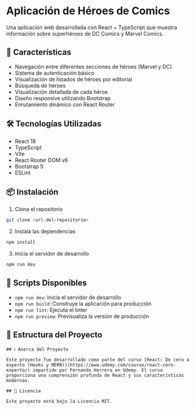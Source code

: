 # Aplicación de Héroes de Comics

Una aplicación web desarrollada con React + TypeScript que muestra información sobre superhéroes de DC Comics y Marvel Comics.

## 🚀 Características

- Navegación entre diferentes secciones de héroes (Marvel y DC)
- Sistema de autenticación básico
- Visualización de listados de héroes por editorial
- Búsqueda de héroes
- Visualización detallada de cada héroe
- Diseño responsive utilizando Bootstrap
- Enrutamiento dinámico con React Router

## 🛠️ Tecnologías Utilizadas

- React 18
- TypeScript
- Vite
- React Router DOM v6
- Bootstrap 5
- ESLint

## 📦 Instalación

1. Clona el repositorio
```bash
git clone <url-del-repositorio>
```

2. Instala las dependencias
```bash
npm install
```

3. Inicia el servidor de desarrollo
```bash
npm run dev
```

## 🔧 Scripts Disponibles

- `npm run dev`: Inicia el servidor de desarrollo
- `npm run build`: Construye la aplicación para producción
- `npm run lint`: Ejecuta el linter
- `npm run preview`: Previsualiza la versión de producción

## 📁 Estructura del Proyecto

```
## ℹ️ Acerca del Proyecto

Este proyecto fue desarrollado como parte del curso [React: De cero a experto (Hooks y MERN)](https://www.udemy.com/course/react-cero-experto/) impartido por Fernando Herrera en Udemy. El curso proporciona una comprensión profunda de React y sus características modernas.

## 📄 Licencia

Este proyecto está bajo la Licencia MIT.
